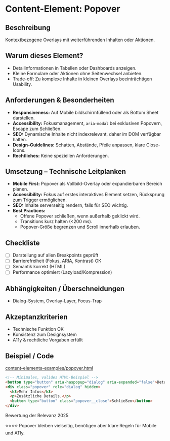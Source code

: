 # Content-Element: Popover

## Beschreibung
Kontextbezogene Overlays mit weiterführenden Inhalten oder Aktionen.

## Warum dieses Element?
- Detailinformationen in Tabellen oder Dashboards anzeigen.
- Kleine Formulare oder Aktionen ohne Seitenwechsel anbieten.
- Trade-off: Zu komplexe Inhalte in kleinen Overlays beeinträchtigen Usability.

## Anforderungen & Besonderheiten
- **Responsiveness:** Auf Mobile bildschirmfüllend oder als Bottom Sheet darstellen.
- **Accessibility:** Fokusmanagement, `aria-modal` bei exklusiven Popovern, Escape zum Schließen.
- **SEO:** Dynamische Inhalte nicht indexrelevant, daher im DOM verfügbar halten.
- **Design-Guidelines:** Schatten, Abstände, Pfeile anpassen, klare Close-Icons.
- **Rechtliches:** Keine speziellen Anforderungen.

## Umsetzung – Technische Leitplanken
- **Mobile First:** Popover als Vollbild-Overlay oder expandierbaren Bereich planen.
- **Accessibility:** Fokus auf erstes interaktives Element setzen, Rücksprung zum Trigger ermöglichen.
- **SEO:** Inhalte serverseitig rendern, falls für SEO wichtig.
- **Best Practices:**
  - Offene Popover schließen, wenn außerhalb geklickt wird.
  - Transitions kurz halten (<200 ms).
  - Popover-Größe begrenzen und Scroll innerhalb erlauben.

## Checkliste
- [ ] Darstellung auf allen Breakpoints geprüft
- [ ] Barrierefreiheit (Fokus, ARIA, Kontrast) OK
- [ ] Semantik korrekt (HTML)
- [ ] Performance optimiert (Lazyload/Kompression)

## Abhängigkeiten / Überschneidungen
- Dialog-System, Overlay-Layer, Focus-Trap

## Akzeptanzkriterien
- Technische Funktion OK
- Konsistenz zum Designsystem
- A11y & rechtliche Vorgaben erfüllt

## Beispiel / Code
[content-elements-examples/popover.html](../content-elements-examples/popover.html)

```html
<!-- Minimales, valides HTML-Beispiel -->
<button type="button" aria-haspopup="dialog" aria-expanded="false">Details</button>
<div class="popover" role="dialog" hidden>
  <h3>Mehr Infos</h3>
  <p>Zusätzliche Details.</p>
  <button type="button" class="popover__close">Schließen</button>
</div>
```

Bewertung der Relevanz 2025

⭐⭐⭐⭐ Popover bleiben vielseitig, benötigen aber klare Regeln für Mobile und A11y.
